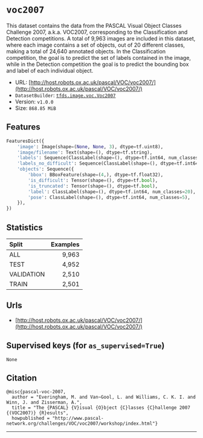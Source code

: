 <div itemscope itemtype="http://schema.org/Dataset">
  <div itemscope itemprop="includedInDataCatalog" itemtype="http://schema.org/DataCatalog">
    <meta itemprop="name" content="TensorFlow Datasets" />
  </div>
  <meta itemprop="name" content="voc2007" />
  <meta itemprop="description" content="This dataset contains the data from the PASCAL Visual Object Classes Challenge&#10;2007, a.k.a. VOC2007, corresponding to the Classification and Detection&#10;competitions.&#10;A total of 9,963 images are included in this dataset, where each image contains&#10;a set of objects, out of 20 different classes, making a total of 24,640&#10;annotated objects.&#10;In the Classification competition, the goal is to predict the set of labels&#10;contained in the image, while in the Detection competition the goal is to&#10;predict the bounding box and label of each individual object.&#10;" />
  <meta itemprop="url" content="https://www.tensorflow.org/datasets/catalog/voc2007" />
  <meta itemprop="sameAs" content="http://host.robots.ox.ac.uk/pascal/VOC/voc2007/" />
</div>

# `voc2007`

This dataset contains the data from the PASCAL Visual Object Classes Challenge
2007, a.k.a. VOC2007, corresponding to the Classification and Detection
competitions. A total of 9,963 images are included in this dataset, where each
image contains a set of objects, out of 20 different classes, making a total of
24,640 annotated objects. In the Classification competition, the goal is to
predict the set of labels contained in the image, while in the Detection
competition the goal is to predict the bounding box and label of each individual
object.

*   URL:
    [http://host.robots.ox.ac.uk/pascal/VOC/voc2007/](http://host.robots.ox.ac.uk/pascal/VOC/voc2007/)
*   `DatasetBuilder`:
    [`tfds.image.voc.Voc2007`](https://github.com/tensorflow/datasets/tree/master/tensorflow_datasets/image/voc.py)
*   Version: `v1.0.0`
*   Size: `868.85 MiB`

## Features
```python
FeaturesDict({
    'image': Image(shape=(None, None, 3), dtype=tf.uint8),
    'image/filename': Text(shape=(), dtype=tf.string),
    'labels': Sequence(ClassLabel(shape=(), dtype=tf.int64, num_classes=20)),
    'labels_no_difficult': Sequence(ClassLabel(shape=(), dtype=tf.int64, num_classes=20)),
    'objects': Sequence({
        'bbox': BBoxFeature(shape=(4,), dtype=tf.float32),
        'is_difficult': Tensor(shape=(), dtype=tf.bool),
        'is_truncated': Tensor(shape=(), dtype=tf.bool),
        'label': ClassLabel(shape=(), dtype=tf.int64, num_classes=20),
        'pose': ClassLabel(shape=(), dtype=tf.int64, num_classes=5),
    }),
})
```

## Statistics

Split      | Examples
:--------- | -------:
ALL        | 9,963
TEST       | 4,952
VALIDATION | 2,510
TRAIN      | 2,501

## Urls

*   [http://host.robots.ox.ac.uk/pascal/VOC/voc2007/](http://host.robots.ox.ac.uk/pascal/VOC/voc2007/)

## Supervised keys (for `as_supervised=True`)
`None`

## Citation
```
@misc{pascal-voc-2007,
  author = "Everingham, M. and Van~Gool, L. and Williams, C. K. I. and Winn, J. and Zisserman, A.",
  title = "The {PASCAL} {V}isual {O}bject {C}lasses {C}hallenge 2007 {(VOC2007)} {R}esults",
  howpublished = "http://www.pascal-network.org/challenges/VOC/voc2007/workshop/index.html"}
```

--------------------------------------------------------------------------------
